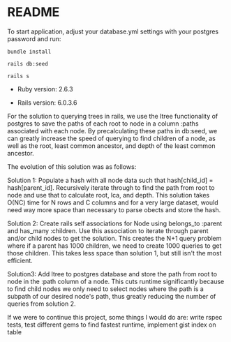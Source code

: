 # README
To start application, adjust your database.yml settings with your postgres password and run:

`bundle install`

`rails db:seed`

`rails s`


* Ruby version: 2.6.3

* Rails version: 6.0.3.6

For the solution to querying trees in rails, we use the ltree functionality of postgres to save the paths of each root to node in a column :paths associated with each node. By precalculating these paths in db:seed, we can greatly increase the speed of querying to find children of a node, as well as the root, least common ancestor, and depth of the least common ancestor.

The evolution of this solution was as follows:

Solution 1: Populate a hash with all node data such that hash[child_id] = hash[parent_id]. Recursively iterate through to find the path from root to node and use that to calculate root, lca, and depth. 
This solution takes O(NC) time for N rows and C columns and for a very large dataset, would need way more space than necessary to parse obects and store the hash.

Solution 2: Create rails self associations for Node using belongs_to :parent and has_many :children. Use this association to iterate through parent and/or child nodes to get the solution. This creates the N+1 query problem where if a parent has 1000 children, we need to create 1000 queries to get those children. This takes less space than solution 1, but still isn't the most efficient.

Solution3: Add ltree to postgres database and store the path from root to node in the :path column of a node. This cuts runtime significantly because to find child nodes we only need to select nodes where the path is a subpath of our desired node's path, thus greatly reducing the number of queries from solution 2.

If we were to continue this project, some things I would do are: write rspec tests, test different gems to find fastest runtime, implement gist index on table
